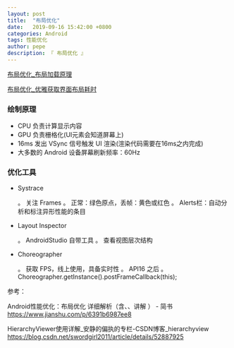```yaml
---
layout: post
title:  "布局优化"
date:   2019-09-16 15:42:00 +0800
categories: Android
tags: 性能优化
author: pepe
description: 『 布局优化 』
---
```


[布局优化_布局加载原理](https://494778200pepe.github.io/android/2019/09/16/布局优化_布局加载原理.html)

[布局优化_优雅获取界面布局耗时](https://494778200pepe.github.io/android/2019/09/16/布局优化_优雅获取界面布局耗时.html)




### **绘制原理**

* CPU 负责计算显示内容
* GPU 负责栅格化(UI元素会知道屏幕上)
* 16ms 发出 VSync 信号触发 UI 渲染(渲染代码需要在16ms之内完成)
* 大多数的 Android 设备屏幕刷新频率：60Hz 

### **优化工具**

* Systrace

	。 关注 Frames
	。 正常：绿色原点，丢帧：黄色或红色
	。 Alerts栏：自动分析和标注异形性能的条目

* Layout Inspector

	。 AndroidStudio 自带工具
	。 查看视图层次结构

* Choreographer

	。 获取 FPS，线上使用，具备实时性
	。 API16 之后
	。 Choreographer.getInstance().postFrameCallback(this);


参考：

Android性能优化：布局优化 详细解析（含、、讲解 ） - 简书
https://www.jianshu.com/p/6391b6987ee8

HierarchyViewer使用详解_安静的偏执的专栏-CSDN博客_hierarchyview
https://blog.csdn.net/swordgirl2011/article/details/52887925
































